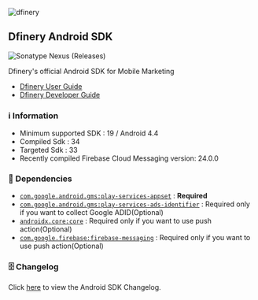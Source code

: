 ![dfinery](https://dfn-v2-frontend.s3.ap-northeast-2.amazonaws.com/console-remote/prod/shared/0.1.0/img/dfinery-logo-with-text.bde4279c.svg)

## Dfinery Android SDK

![Sonatype Nexus (Releases)](https://img.shields.io/nexus/r/com.igaworks.dfinery/android-sdk?server=https%3A%2F%2Fs01.oss.sonatype.org)

Dfinery's official Android SDK for Mobile Marketing

- [Dfinery User Guide](https://docs.dfinery.ai/user-guide)
- [Dfinery Developer Guide](https://docs.dfinery.ai/developer-guide/platform/android)

### ℹ️ Information
- Minimum supported SDK : 19 / Android 4.4
- Compiled Sdk : 34
- Targeted Sdk : 33
- Recently compiled Firebase Cloud Messaging version: 24.0.0

### 🔗 Dependencies

- [`com.google.android.gms:play-services-appset`](https://developer.android.com/training/articles/app-set-id) : **Required**
- [`com.google.android.gms:play-services-ads-identifier`](https://support.google.com/googleplay/android-developer/answer/6048248) : Required only if you want to collect Google ADID(Optional)
- [`androidx.core:core`](https://developer.android.com/jetpack/androidx/releases/core) : Required only if you want to use push action(Optional)
- [`com.google.firebase:firebase-messaging`](https://firebase.google.com/docs/cloud-messaging) : Required only if you want to use push action(Optional)

### 🗄️ Changelog

Click [here](./CHANGELOG.md) to view the Android SDK Changelog.